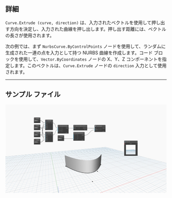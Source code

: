## 詳細
`Curve.Extrude (curve, direction)` は、入力されたベクトルを使用して押し出す方向を決定し、入力された曲線を押し出します。押し出す距離には、ベクトルの長さが使用されます。

次の例では、まず `NurbsCurve.ByControlPoints` ノードを使用して、ランダムに生成された一連の点を入力として持つ NURBS 曲線を作成します。コード ブロックを使用して、`Vector.ByCoordinates` ノードの X、Y、Z コンポーネントを指定します。このベクトルは、`Curve.Extrude` ノードの `direction` 入力として使用されます。
___
## サンプル ファイル

![Curve.Extrude(curve, direction)](./Autodesk.DesignScript.Geometry.Curve.Extrude(curve,%20direction)_img.jpg)
